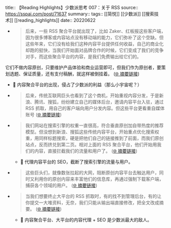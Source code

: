 title:: 【Reading Highlights】少数派思考 007：关于 RSS
source:: https://sspai.com/post/71637
summary:: 
tags:: [[简悦]] [[少数派]]  [[搜索技术]]   [[reading_highlights]]
date:: 20220622  

- > 后来，一些 RSS 聚合平台就出现了，比如 Zaker、红板报这些客户端，因为很多博客或内容站点没有移动端的能力，它们弥补了这个空缺。但这些年来，它们没有给我们这种内容平台提供任何收益，自己的商业化却跑的挺快，当我们开始面对品牌合作的时候，它们变成了我们的竞争对手，而这些聚合平台的内容，是我们免费输出给它们的。

它们不做内容原创，只要维护产品体验和商业运营即可，但我们作为原创者，要策划选题、保证质量，还有支付稿酬，就这样被倒挂着。  ([🌐 摘要链接](https://sspai.com/post/71637#js_content:~:text=%E5%90%8E%E6%9D%A5%EF%BC%8C%E4%B8%80%E4%BA%9B%20RSS%20%E8%81%9A%E5%90%88%E5%B9%B3%E5%8F%B0%E5%B0%B1%E5%87%BA%E7%8E%B0%E4%BA%86%EF%BC%8C%E6%AF%94%E5%A6%82%20Zaker%E3%80%81%E7%BA%A2%E6%9D%BF%E6%8A%A5%E8%BF%99%E4%BA%9B%E5%AE%A2%E6%88%B7%E7%AB%AF%EF%BC%8C%E5%9B%A0%E4%B8%BA%E5%BE%88%E5%A4%9A%E5%8D%9A%E5%AE%A2%E6%88%96%E5%86%85%E5%AE%B9%E7%AB%99%E7%82%B9%E6%B2%A1%E6%9C%89%E7%A7%BB%E5%8A%A8%E7%AB%AF%E7%9A%84%E8%83%BD%E5%8A%9B%EF%BC%8C%E5%AE%83%E4%BB%AC%E5%BC%A5%E8%A1%A5%E4%BA%86%E8%BF%99%E4%B8%AA%E7%A9%BA%E7%BC%BA%E3%80%82%E4%BD%86%E8%BF%99%E4%BA%9B%E5%B9%B4%E6%9D%A5%EF%BC%8C%E5%AE%83%E4%BB%AC%E6%B2%A1%E6%9C%89%E7%BB%99%E6%88%91%E4%BB%AC%E8%BF%99%E7%A7%8D%E5%86%85%E5%AE%B9%E5%B9%B3%E5%8F%B0%E6%8F%90%E4%BE%9B%E4%BB%BB%E4%BD%95%E6%94%B6%E7%9B%8A%EF%BC%8C%E8%87%AA%E5%B7%B1%E7%9A%84%E5%95%86%E4%B8%9A%E5%8C%96%E5%8D%B4%E8%B7%91%E7%9A%84%E6%8C%BA%E5%BF%AB%EF%BC%8C%E5%BD%93%E6%88%91%E4%BB%AC%E5%BC%80%E5%A7%8B%E9%9D%A2%E5%AF%B9%E5%93%81%E7%89%8C%E5%90%88%E4%BD%9C%E7%9A%84%E6%97%B6%E5%80%99%EF%BC%8C%E5%AE%83%E4%BB%AC%E5%8F%98%E6%88%90%E4%BA%86%E6%88%91%E4%BB%AC%E7%9A%84%E7%AB%9E%E4%BA%89%E5%AF%B9%E6%89%8B%EF%BC%8C%E8%80%8C%E8%BF%99%E4%BA%9B%E8%81%9A%E5%90%88%E5%B9%B3%E5%8F%B0%E7%9A%84%E5%86%85%E5%AE%B9%EF%BC%8C%E6%98%AF%E6%88%91%E4%BB%AC%E5%85%8D%E8%B4%B9%E8%BE%93%E5%87%BA%E7%BB%99%E5%AE%83%E4%BB%AC%E7%9A%84%E3%80%82%E5%AE%83%E4%BB%AC%E4%B8%8D%E5%81%9A%E5%86%85%E5%AE%B9%E5%8E%9F%E5%88%9B%EF%BC%8C%E5%8F%AA%E8%A6%81%E7%BB%B4%E6%8A%A4%E4%BA%A7%E5%93%81%E4%BD%93%E9%AA%8C%E5%92%8C%E5%95%86%E4%B8%9A%E8%BF%90%E8%90%A5%E5%8D%B3%E5%8F%AF%EF%BC%8C%E4%BD%86%E6%88%91%E4%BB%AC%E4%BD%9C%E4%B8%BA%E5%8E%9F%E5%88%9B%E8%80%85%EF%BC%8C%E8%A6%81%E7%AD%96%E5%88%92%E9%80%89%E9%A2%98%E3%80%81%E4%BF%9D%E8%AF%81%E8%B4%A8%E9%87%8F%EF%BC%8C%E8%BF%98%E6%9C%89%E6%94%AF%E4%BB%98%E7%A8%BF%E9%85%AC%EF%BC%8C%E5%B0%B1%E8%BF%99%E6%A0%B7%E8%A2%AB%E5%80%92%E6%8C%82%E7%9D%80%E3%80%82))
  - 📝 内容聚合平台的出现，侵占了少数派的利益（那么小宇宙呢？）

- > 后来，传统互联网巨头也看到了这个商机，开始重视内容分发，于是新浪、腾讯、搜狐，纷纷建立自己的媒体后台，邀请内容平台入驻，通过 RSS 抓取，用自己的客户端向用户分发内容。但这些平台更看重自媒体账号  ([🌐 摘要链接](https://sspai.com/post/71637#js_content:~:text=%E5%90%8E%E6%9D%A5%EF%BC%8C%E4%BC%A0%E7%BB%9F%E4%BA%92%E8%81%94%E7%BD%91%E5%B7%A8%E5%A4%B4%E4%B9%9F%E7%9C%8B%E5%88%B0%E4%BA%86%E8%BF%99%E4%B8%AA%E5%95%86%E6%9C%BA%EF%BC%8C%E5%BC%80%E5%A7%8B%E9%87%8D%E8%A7%86%E5%86%85%E5%AE%B9%E5%88%86%E5%8F%91%EF%BC%8C%E4%BA%8E%E6%98%AF%E6%96%B0%E6%B5%AA%E3%80%81%E8%85%BE%E8%AE%AF%E3%80%81%E6%90%9C%E7%8B%90%EF%BC%8C%E7%BA%B7%E7%BA%B7%E5%BB%BA%E7%AB%8B%E8%87%AA%E5%B7%B1%E7%9A%84%E5%AA%92%E4%BD%93%E5%90%8E%E5%8F%B0%EF%BC%8C%E9%82%80%E8%AF%B7%E5%86%85%E5%AE%B9%E5%B9%B3%E5%8F%B0%E5%85%A5%E9%A9%BB%EF%BC%8C%E9%80%9A%E8%BF%87%20RSS%20%E6%8A%93%E5%8F%96%EF%BC%8C%E7%94%A8%E8%87%AA%E5%B7%B1%E7%9A%84%E5%AE%A2%E6%88%B7%E7%AB%AF%E5%90%91%E7%94%A8%E6%88%B7%E5%88%86%E5%8F%91%E5%86%85%E5%AE%B9%E3%80%82%E4%BD%86%E8%BF%99%E4%BA%9B%E5%B9%B3%E5%8F%B0%E6%9B%B4%E7%9C%8B%E9%87%8D%E8%87%AA%E5%AA%92%E4%BD%93%E8%B4%A6%E5%8F%B7))

- > 我们网站在搜索引擎的权重一直很高，符合垂直原创加自带热度的推荐模型。但没想到新浪、搜狐这些传统内容平台，开始重点优化搜索权重，用同样标题搜索，硬是把他们自己的链接推到了前面，而我们原创站点，反而挤兑到第二页。相对上面的 RSS 聚合平台，他们开始用我们的内容，直接拦截我们的流量和用户了。  ([🌐 摘要链接](https://sspai.com/post/71637#js_content:~:text=%E6%88%91%E4%BB%AC%E7%BD%91%E7%AB%99%E5%9C%A8%E6%90%9C%E7%B4%A2%E5%BC%95%E6%93%8E%E7%9A%84%E6%9D%83%E9%87%8D%E4%B8%80%E7%9B%B4%E5%BE%88%E9%AB%98%EF%BC%8C%E7%AC%A6%E5%90%88%E5%9E%82%E7%9B%B4%E5%8E%9F%E5%88%9B%E5%8A%A0%E8%87%AA%E5%B8%A6%E7%83%AD%E5%BA%A6%E7%9A%84%E6%8E%A8%E8%8D%90%E6%A8%A1%E5%9E%8B%E3%80%82%E4%BD%86%E6%B2%A1%E6%83%B3%E5%88%B0%E6%96%B0%E6%B5%AA%E3%80%81%E6%90%9C%E7%8B%90%E8%BF%99%E4%BA%9B%E4%BC%A0%E7%BB%9F%E5%86%85%E5%AE%B9%E5%B9%B3%E5%8F%B0%EF%BC%8C%E5%BC%80%E5%A7%8B%E9%87%8D%E7%82%B9%E4%BC%98%E5%8C%96%E6%90%9C%E7%B4%A2%E6%9D%83%E9%87%8D%EF%BC%8C%E7%94%A8%E5%90%8C%E6%A0%B7%E6%A0%87%E9%A2%98%E6%90%9C%E7%B4%A2%EF%BC%8C%E7%A1%AC%E6%98%AF%E6%8A%8A%E4%BB%96%E4%BB%AC%E8%87%AA%E5%B7%B1%E7%9A%84%E9%93%BE%E6%8E%A5%E6%8E%A8%E5%88%B0%E4%BA%86%E5%89%8D%E9%9D%A2%EF%BC%8C%E8%80%8C%E6%88%91%E4%BB%AC%E5%8E%9F%E5%88%9B%E7%AB%99%E7%82%B9%EF%BC%8C%E5%8F%8D%E8%80%8C%E6%8C%A4%E5%85%91%E5%88%B0%E7%AC%AC%E4%BA%8C%E9%A1%B5%E3%80%82%E7%9B%B8%E5%AF%B9%E4%B8%8A%E9%9D%A2%E7%9A%84%20RSS%20%E8%81%9A%E5%90%88%E5%B9%B3%E5%8F%B0%EF%BC%8C%E4%BB%96%E4%BB%AC%E5%BC%80%E5%A7%8B%E7%94%A8%E6%88%91%E4%BB%AC%E7%9A%84%E5%86%85%E5%AE%B9%EF%BC%8C%E7%9B%B4%E6%8E%A5%E6%8B%A6%E6%88%AA%E6%88%91%E4%BB%AC%E7%9A%84%E6%B5%81%E9%87%8F%E5%92%8C%E7%94%A8%E6%88%B7%E4%BA%86%E3%80%82))
  - 📝 代理内容平台的 SEO，截断了搜索引擎的流量与用户。

- > 这些巨头们，就像数张拉起的大网，阻断原创内容平台去触达用户，同时又利用你的原创内容来丰富他们的信息库，再通过强制下载客户端，捕获各个领域的用户。  ([🌐 摘要链接](https://sspai.com/post/71637#js_content:~:text=%E8%BF%99%E4%BA%9B%E5%B7%A8%E5%A4%B4%E4%BB%AC%EF%BC%8C%E5%B0%B1%E5%83%8F%E6%95%B0%E5%BC%A0%E6%8B%89%E8%B5%B7%E7%9A%84%E5%A4%A7%E7%BD%91%EF%BC%8C%E9%98%BB%E6%96%AD%E5%8E%9F%E5%88%9B%E5%86%85%E5%AE%B9%E5%B9%B3%E5%8F%B0%E5%8E%BB%E8%A7%A6%E8%BE%BE%E7%94%A8%E6%88%B7%EF%BC%8C%E5%90%8C%E6%97%B6%E5%8F%88%E5%88%A9%E7%94%A8%E4%BD%A0%E7%9A%84%E5%8E%9F%E5%88%9B%E5%86%85%E5%AE%B9%E6%9D%A5%E4%B8%B0%E5%AF%8C%E4%BB%96%E4%BB%AC%E7%9A%84%E4%BF%A1%E6%81%AF%E5%BA%93%EF%BC%8C%E5%86%8D%E9%80%9A%E8%BF%87%E5%BC%BA%E5%88%B6%E4%B8%8B%E8%BD%BD%E5%AE%A2%E6%88%B7%E7%AB%AF%EF%BC%8C%E6%8D%95%E8%8E%B7%E5%90%84%E4%B8%AA%E9%A2%86%E5%9F%9F%E7%9A%84%E7%94%A8%E6%88%B7%E3%80%82))

- > 当我们想要终止大平台的 RSS 抓取时，有的找不到管理后台，有的让你提交一大堆资料，无奈，我们只能从输出端直接修改，把全文改成摘要。  ([🌐 摘要链接](https://sspai.com/post/71637#js_content:~:text=%E5%BD%93%E6%88%91%E4%BB%AC%E6%83%B3%E8%A6%81%E7%BB%88%E6%AD%A2%E5%A4%A7%E5%B9%B3%E5%8F%B0%E7%9A%84%20RSS%20%E6%8A%93%E5%8F%96%E6%97%B6%EF%BC%8C%E6%9C%89%E7%9A%84%E6%89%BE%E4%B8%8D%E5%88%B0%E7%AE%A1%E7%90%86%E5%90%8E%E5%8F%B0%EF%BC%8C%E6%9C%89%E7%9A%84%E8%AE%A9%E4%BD%A0%E6%8F%90%E4%BA%A4%E4%B8%80%E5%A4%A7%E5%A0%86%E8%B5%84%E6%96%99%EF%BC%8C%E6%97%A0%E5%A5%88%EF%BC%8C%E6%88%91%E4%BB%AC%E5%8F%AA%E8%83%BD%E4%BB%8E%E8%BE%93%E5%87%BA%E7%AB%AF%E7%9B%B4%E6%8E%A5%E4%BF%AE%E6%94%B9%EF%BC%8C%E6%8A%8A%E5%85%A8%E6%96%87%E6%94%B9%E6%88%90%E6%91%98%E8%A6%81%E3%80%82))
  - 📝 内容聚合平台、大平台的内容代理 + SEO 是少数派最大的敌人。

